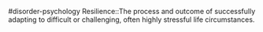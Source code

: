 #disorder-psychology 
Resilience::The process and outcome of successfully adapting to difficult or challenging, often highly stressful life circumstances. 